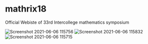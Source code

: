 # mathrix18
Official Webiste of 33rd Intercollege mathematics symposium

![Screenshot 2021-06-06 115756](https://user-images.githubusercontent.com/23626223/120915525-c91c6080-c6c1-11eb-9cff-a79501a53f96.png)
![Screenshot 2021-06-06 115832](https://user-images.githubusercontent.com/23626223/120915527-cb7eba80-c6c1-11eb-8a81-286007f48732.png)
![Screenshot 2021-06-06 115715](https://user-images.githubusercontent.com/23626223/120915528-cc175100-c6c1-11eb-979a-3af0f0db64d4.png)
